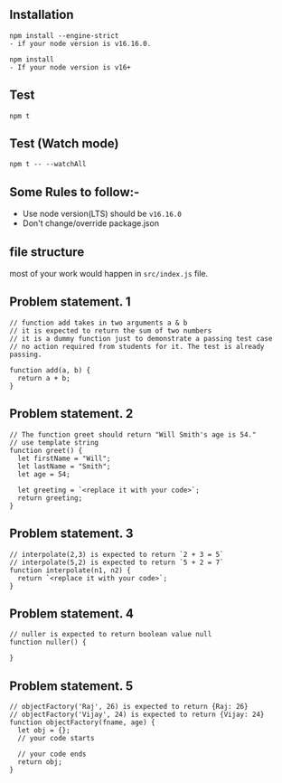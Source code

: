 ## Installation
```
npm install --engine-strict
- if your node version is v16.16.0.

npm install
- If your node version is v16+
```

## Test 
```
npm t
```

## Test (Watch mode)
```
npm t -- --watchAll
```

## Some Rules to follow:-
- Use node version(LTS) should be `v16.16.0` 
- Don't change/override package.json

## file structure
most of your work would happen in `src/index.js` file.

## Problem statement. 1
```
// function add takes in two arguments a & b
// it is expected to return the sum of two numbers
// it is a dummy function just to demonstrate a passing test case
// no action required from students for it. The test is already passing.

function add(a, b) {
  return a + b;
}
```

## Problem statement. 2
```
// The function greet should return "Will Smith's age is 54."
// use template string
function greet() {
  let firstName = "Will";
  let lastName = "Smith";
  let age = 54;

  let greeting = `<replace it with your code>`;
  return greeting;
}
```
## Problem statement. 3
```
// interpolate(2,3) is expected to return `2 + 3 = 5`
// interpolate(5,2) is expected to return `5 + 2 = 7`
function interpolate(n1, n2) {
  return `<replace it with your code>`;
}
```

## Problem statement. 4
```
// nuller is expected to return boolean value null 
function nuller() {

}
```

## Problem statement. 5
```
// objectFactory('Raj', 26) is expected to return {Raj: 26}
// objectFactory('Vijay', 24) is expected to return {Vijay: 24}
function objectFactory(fname, age) {
  let obj = {};
  // your code starts

  // your code ends
  return obj;
}
```
